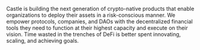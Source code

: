 Castle is building the next generation of crypto-native products that enable organizations to deploy their assets in a risk-conscious manner. We empower protocols, companies, and DAOs with the decentralized financial tools they need to function at their highest capacity and execute on their vision. Time wasted in the trenches of DeFi is better spent innovating, scaling, and achieving goals. 